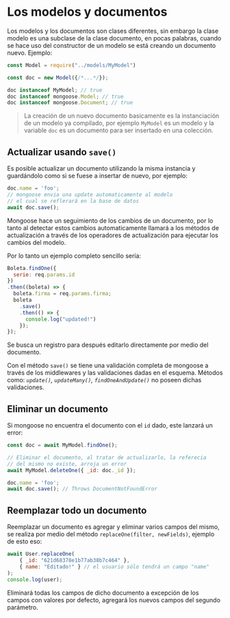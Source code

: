 # Los modelos y documentos

Los modelos y los documentos son clases diferentes, sin embargo la clase modelo es una subclase de la clase documento, en pocas palabras, cuando se hace uso del constructor de un modelo se está creando un documento nuevo. Ejemplo:

```javascript
const Model = require("../models/MyModel")

const doc = new Model({/*...*/});

doc instanceof MyModel; // true
doc instanceof mongoose.Model; // true
doc instanceof mongoose.Document; // true
```

> La creación de un nuevo documento basicamente es la instanciación de un modelo ya compilado, por ejemplo `MyModel` es un modelo y la variable `doc` es un documento para ser insertado en una colección.

## Actualizar usando `save()`

Es posible actualizar un documento utilizando la misma instancia y guardándolo como si se fuese a insertar de nuevo, por ejemplo:

```javascript
doc.name = 'foo';
// mongoose envia una update automaticamente al modelo
// el cual se reflerará en la base de datos
await doc.save();
```

Mongoose hace un seguimiento de los cambios de un documento, por lo tanto al detectar estos cambios automaticamente llamará a los métodos de actualización a través de los operadores de actualización para ejecutar los cambios del modelo.

Por lo tanto un ejemplo completo sencillo sería:

```javascript
Boleta.findOne({
  serie: req.params.id
})
.then((boleta) => {
  boleta.firma = req.params.firma;
  boleta
    .save()
    .then(() => {
      console.log("updated!")
    });
});
```

Se busca un registro para después editarlo directamente por medio del documento.

Con el método `save()` se tiene una validación completa de mongoose a través de los middlewares y las validaciones dadas en el esquema. Métodos como: *`update()`, `updateMany()`, `findOneAndUpdate()`* no poseen dichas validaciones.



## Eliminar un documento

Si mongoose no encuentra el documento con el `id` dado, este lanzará un error:

```javascript
const doc = await MyModel.findOne();

// Eliminar el documento, al tratar de actualizarlo, la referecia
// del mismo no existe, arroja un error
await MyModel.deleteOne({ _id: doc._id });

doc.name = 'foo';
await doc.save(); // Throws DocumentNotFoundError
```

## Reemplazar todo un documento

Reemplazar un documento es agregar y eliminar varios campos del mismo, se realiza por medio del método `replaceOne(filter, newFields)`, ejemplo de esto eso:

```javascript
await User.replaceOne(
    { _id: "621d68378e1b77ab38b7c464" },
    { name: "Editado!" } // el usuario sólo tendrá un campo "name"
);
console.log(user);
```

Eliminará todas los campos de dicho documento a excepción de los campos con valores por defecto, agregará los nuevos campos del segundo parámetro.
